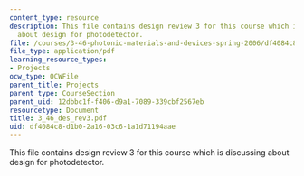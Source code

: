 ```yaml
---
content_type: resource
description: This file contains design review 3 for this course which is discussing
  about design for photodetector.
file: /courses/3-46-photonic-materials-and-devices-spring-2006/df4084c8d1b02a1603c61a1d71194aae_3_46_des_rev3.pdf
file_type: application/pdf
learning_resource_types:
- Projects
ocw_type: OCWFile
parent_title: Projects
parent_type: CourseSection
parent_uid: 12dbbc1f-f406-d9a1-7089-339cbf2567eb
resourcetype: Document
title: 3_46_des_rev3.pdf
uid: df4084c8-d1b0-2a16-03c6-1a1d71194aae
---
```

This file contains design review 3 for this course which is discussing about design for photodetector.

